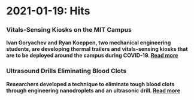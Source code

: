 <h1> <b> 2021-01-19: Hits </h1>

<h3> Vitals-Sensing Kiosks on the MIT Campus </h3>
<p> Ivan Goryachev and Ryan Koeppen, two mechanical engineering students, are developing thermal trailers and vitals-sensing kiosks that are to be deployed around the campus during COVID-19. <a href="https://news.mit.edu/2021/deploying-non-contact-vitals-sensing-kiosks-across-campus-0111"> Read more </a> </p>

<h3> Ultrasound Drills Eliminating Blood Clots </h3>
<p> Researchers developed a technique to eliminate tough blood clots through engineering nanodroplets and an ultrasonic drill. <a href="https://scitechdaily.com/ultrasound-drills-and-nanodroplets-and-prove-effective-at-tackling-tough-blood-clots/"> Read more </a> </p>
